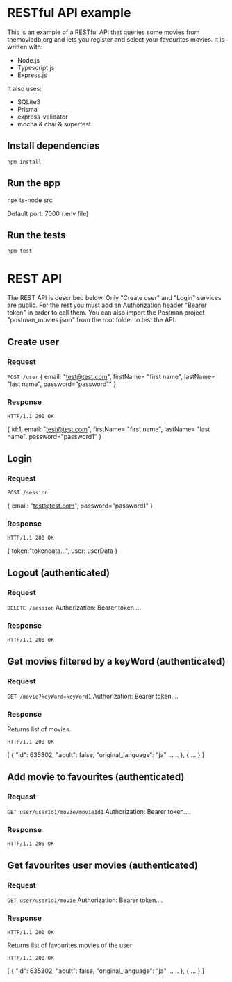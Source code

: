 # RESTful API example 

This is an example of a RESTful API that queries some movies from themoviedb.org and lets you register and select your favourites movies. It is written with:

- Node.js
- Typescript.js
- Express.js

It also uses:
- SQLite3
- Prisma 
- express-validator
- mocha & chai & supertest


## Install dependencies

    npm install

## Run the app 

   npx ts-node src
   
Default port: 7000 (.env file)

## Run the tests

    npm test

# REST API

The REST API is described below. Only "Create user" and "Login" services are public. For the rest you must add an Authorization header "Bearer token" in order to call them. You can also import the Postman project "postman_movies.json" from the root folder to test the API.

## Create user

### Request
`POST /user`
{
	email: "test@test.com",
	firstName= "first name",
	lastName= "last name",
	password="password1"
}

### Response
    HTTP/1.1 200 OK 
{
	id:1,
	email: "test@test.com",
	firstName= "first name",
	lastName= "last name".
	password="password1"
}

## Login

### Request
`POST /session`

{
	email: "test@test.com",
	password="password1"
}

### Response
    HTTP/1.1 200 OK  
{
	token:"tokendata...",
	user: userData
}

## Logout (authenticated)

### Request
`DELETE /session`
Authorization: Bearer token....

### Response
    HTTP/1.1 200 OK  

## Get movies filtered by a keyWord (authenticated)
### Request
`GET /movie?keyWord=keyWord1`
Authorization: Bearer token....


### Response
Returns list of movies 

    HTTP/1.1 200 OK 
[
	{
		"id": 635302,
	    "adult": false, 
	    "original_language": "ja"
	    ...
	    ..
	},
	{
		...
	}
]

## Add movie to favourites (authenticated)

### Request
`GET user/userId1/movie/movieId1`
Authorization: Bearer token....

### Response 
    HTTP/1.1 200 OK 

## Get favourites user movies (authenticated)

### Request
`GET user/userId1/movie`
Authorization: Bearer token....

### Response 
    HTTP/1.1 200 OK 
Returns list of favourites movies of the user

    HTTP/1.1 200 OK 
[
	{
		"id": 635302,
	    "adult": false, 
	    "original_language": "ja"
	    ...
	    ..
	},
	{
		...
	}
]

